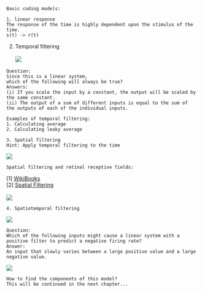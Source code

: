 ```
Basic coding models: 
```
```
1. linear response
The response of the time is highly dependent upon the stimulus of the time.
s(t) -> r(t)
```
2. Temporal filtering <br><br>
![](http://geekresearchlab.net/coursera/neuro/simple-models-1.jpg)<br>
```
Question:
Since this is a linear system, 
which of the following will always be true?
Answers:
(i) If you scale the input by a constant, the output will be scaled by the same constant. 
(ii) The output of a sum of different inputs is equal to the sum of the outputs of each of the individual inputs.
```
```
Examples of temporal filtering:
1. Calculating average
2. Calculating leaky average
```
```
3. Spatial filtering
Hint: Apply temporal filtering to the time
```
![](http://geekresearchlab.net/coursera/neuro/simple-models-2.jpg)<br>
```
Spatial filtering and retinal receptive fields:
```
[1] <a href="http://en.wikibooks.org/wiki/Sensory_Systems/Visual_System#Signal_Processing">WikiBooks</a><br>
[2] <a href="http://docs.gimp.org/2.6/en/plug-in-dog.html">Spatial Filtering</a><br>
<br>
![](http://geekresearchlab.net/coursera/neuro/simple-models-3.jpg)<br>
```
4. Spatiotemporal filtering
```
![](http://geekresearchlab.net/coursera/neuro/simple-models-4.jpg)
```
Question:
Which of the following inputs might cause a linear system with a positive filter to predict a negative firing rate?
Answer:
An input that slowly varies between a large positive value and a large negative value.
```
![](http://geekresearchlab.net/coursera/neuro/simple-models-5.jpg)
<br>
```
How to find the components of this model?
This will be continued in the next chapter...
```
